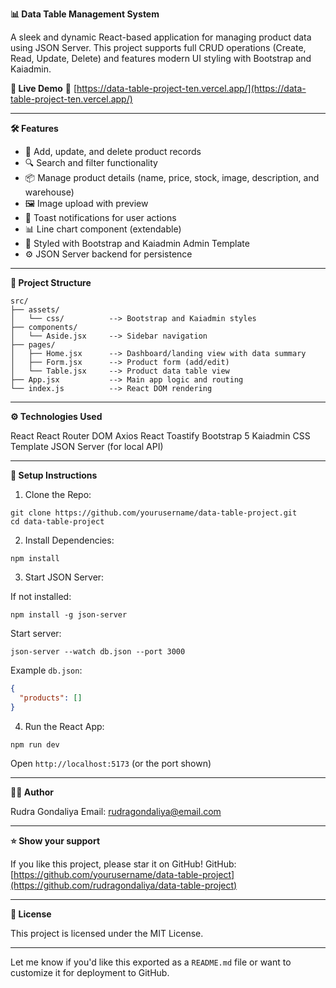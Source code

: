 
**📊 Data Table Management System**

A sleek and dynamic React-based application for managing product data using JSON Server. This project supports full CRUD operations (Create, Read, Update, Delete) and features modern UI styling with Bootstrap and Kaiadmin.

**🚀 Live Demo**
🔗 [https://data-table-project-ten.vercel.app/](https://data-table-project-ten.vercel.app/)

---

**🛠 Features**

* 📝 Add, update, and delete product records
* 🔍 Search and filter functionality
* 📦 Manage product details (name, price, stock, image, description, and warehouse)
* 🖼 Image upload with preview
* 💬 Toast notifications for user actions
* 📊 Line chart component (extendable)
* 🎨 Styled with Bootstrap and Kaiadmin Admin Template
* ⚙ JSON Server backend for persistence

---

**📂 Project Structure**

```
src/
├── assets/
│   └── css/          --> Bootstrap and Kaiadmin styles
├── components/
│   └── Aside.jsx     --> Sidebar navigation
├── pages/
│   ├── Home.jsx      --> Dashboard/landing view with data summary
│   ├── Form.jsx      --> Product form (add/edit)
│   └── Table.jsx     --> Product data table view
├── App.jsx           --> Main app logic and routing
└── index.js          --> React DOM rendering
```

---

**⚙ Technologies Used**

React
React Router DOM
Axios
React Toastify
Bootstrap 5
Kaiadmin CSS Template
JSON Server (for local API)

---

**🧪 Setup Instructions**

1. Clone the Repo:

```
git clone https://github.com/yourusername/data-table-project.git
cd data-table-project
```

2. Install Dependencies:

```
npm install
```

3. Start JSON Server:

If not installed:

```
npm install -g json-server
```

Start server:

```
json-server --watch db.json --port 3000
```

Example `db.json`:

```json
{
  "products": []
}
```

4. Run the React App:

```
npm run dev
```

Open `http://localhost:5173` (or the port shown)

---

**🧑‍💻 Author**

Rudra Gondaliya
Email: [rudragondaliya@email.com](mailto:rudragondaliya@email.com)

---

**⭐️ Show your support**

If you like this project, please star it on GitHub!
GitHub: [https://github.com/yourusername/data-table-project](https://github.com/rudragondaliya/data-table-project)

---

**📃 License**

This project is licensed under the MIT License.

---

Let me know if you'd like this exported as a `README.md` file or want to customize it for deployment to GitHub.
